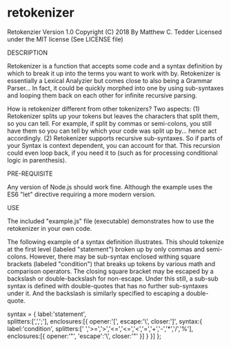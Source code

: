 # retokenizer

Retokenzier Version 1.0
Copyright (C) 2018 By Matthew C. Tedder
Licensed under the MIT license (See LICENSE file)

DESCRIPTION

Retokenizer is a function that accepts some code and a syntax definition by
which to break it up into the terms you want to work with by.  Retokenizer 
is essentially a Lexical Analyzier but comes close to also being a Grammar
Parser... In fact, it could be quickly morphed into one by using sub-syntaxes
and looping them back on each other for infinite recursive parsing.

How is retokenizer different from other tokenizers?  Two aspects:
	(1) Retokenizer splits up your tokens but leaves the characters that 
        split them, so you can tell.  For example, if split by commas or
        semi-colons, you still have them so you can tell by which your
        code was split up by... hence act accordingly.
	(2) Retokenizer supports recursive sub-syntaxes.  So if parts of your
        Syntax is context dependent, you can account for that.  This 
        recursion could even loop back, if you need it to (such as for
        processing conditional logic in parenthesis).  

PRE-REQUISITE

Any version of Node.js should work fine.  Although the example uses the 
ES6 "let" directive requiring a more modern version.


USE

The included "example.js" file (executable) demonstrates how to use the
retokenizer in your own code.

The following example of a syntax definition illustrates.  This should
tokenize at the first level (labeled "statement") broken up by only 
commas and semi-colons.  However, there may be sub-syntax enclosed 
withing square brackets (labeled "condition") that breaks up tokens by 
various math and comparison operators.  The closing square bracket may be
escaped by a backslash or double-backslash for non-escape.  Under this 
still, a sub-sub syntax is defined with double-quotes that has no further 
sub-syntaxes under it.  And the backslash is similarly specified to
escaping a double-quote.

syntax = {
	label:'statement',        
	splitters:[',',';'], 
	enclosures:[{
		opener:'[',	escape:'\\', closer:']',
		syntax:{
			label:'condition',
			splitters:[' ','>=','>','<=','<=','<','=','+','-','*','/','%'],
			enclosures:[{ opener:'"', 'escape':'\\', closer:'"' }]
		}
	}]
};

